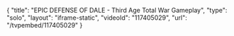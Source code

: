 {
    "title": "EPIC DEFENSE OF DALE - Third Age Total War Gameplay",
    "type": "solo",
    "layout": "iframe-static",
    "videoId": "117405029",
    "url": "\/tvpembed\/117405029"
}
